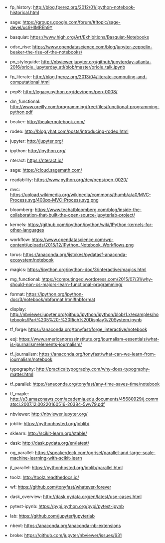 - fp_history: http://blog.fperez.org/2012/01/ipython-notebook-historical.html
- sage: https://groups.google.com/forum/#!topic/sage-devel/uc9HIMREh9Y
- basquiat: https://www.high.org/Art/Exhibitions/Basquiat-Notebooks
- odsc_rise: https://www.opendatascience.com/blog/jupyter-zeppelin-beaker-the-rise-of-the-notebooks/
- pn_styleguide: http://nbviewer.jupyter.org/github/jupyterday-atlanta-2016/oriole_jupyterday_atl/blob/master/oriole_talk.ipynb
- fp_literate: http://blog.fperez.org/2013/04/literate-computing-and-computational.html
- pep8: http://legacy.python.org/dev/peps/pep-0008/
- dm_functional: http://www.oreilly.com/programming/free/files/functional-programming-python.pdf
- beaker: http://beakernotebook.com/
- rodeo: http://blog.yhat.com/posts/introducing-rodeo.html
- jupyter: http://jupyter.org/
- ipython: http://ipython.org/
- nteract: https://nteract.io/
- sage: https://cloud.sagemath.com/

- readability: https://www.python.org/dev/peps/pep-0020/

- mvc: https://upload.wikimedia.org/wikipedia/commons/thumb/a/a0/MVC-Process.svg/400px-MVC-Process.svg.png
- bloomberg: https://www.techatbloomberg.com/blog/inside-the-collaboration-that-built-the-open-source-jupyterlab-project/

- kernels: https://github.com/ipython/ipython/wiki/IPython-kernels-for-other-languages
- workflow: https://www.opendatascience.com/wp-content/uploads/2015/12/IPython_Notebook_Workflows.png
- torus: https://anaconda.org/ijstokes/pydatasf-anaconda-ecosystem/notebook

- magics: https://ipython.org/ipython-doc/3/interactive/magics.html
- mg_functional: https://computinged.wordpress.com/2015/07/31/why-should-non-cs-majors-learn-functional-programming/
- format: https://ipython.org/ipython-doc/3/notebook/nbformat.html#nbformat
- display: http://nbviewer.jupyter.org/github/ipython/ipython/blob/1.x/examples/notebooks/Part%205%20-%20Rich%20Display%20System.ipynb

- tf_forge: https://anaconda.org/tonyfast/forge_interactive/notebook

- eoj: https://www.americanpressinstitute.org/journalism-essentials/what-is-journalism/elements-journalism/
- tf_journalism: https://anaconda.org/tonyfast/what-can-we-learn-from-journalism/notebook
- typography: http://practicaltypography.com/why-does-typography-matter.html

- tf_parallel: https://anaconda.org/tonyfast/any-time-saves-time/notebook
- tf_maple: http://s3.amazonaws.com/academia.edu.documents/45680929/j.commatsci.2007.12.00220160516-20384-5wv79.pdf
- nbviewer: http://nbviewer.jupyter.org/

- joblib: https://pythonhosted.org/joblib/
- sklearn: http://scikit-learn.org/stable/
- dask: http://dask.pydata.org/en/latest/
- og_parallel: https://speakerdeck.com/ogrisel/parallel-and-large-scale-machine-learning-with-scikit-learn
- jl_parallel: https://pythonhosted.org/joblib/parallel.html

- toolz: http://toolz.readthedocs.io/
- wf: https://github.com/tonyfast/whatever-forever
- dask_overview: http://dask.pydata.org/en/latest/use-cases.html
- pytest-ipynb: https://pypi.python.org/pypi/pytest-ipynb
- lab: https://github.com/jupyter/jupyterlab
- nbext: https://anaconda.org/anaconda-nb-extensions
- broke: https://github.com/jupyter/nbviewer/issues/631
